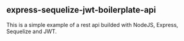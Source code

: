 ## express-sequelize-jwt-boilerplate-api

This is a simple example of a rest api builded with NodeJS, Express, Sequelize and JWT.

